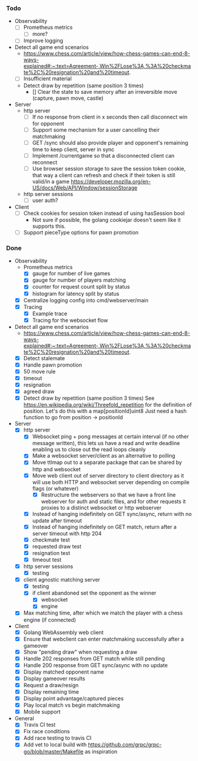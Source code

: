 ### Todo
* Observability
    - [ ] Prometheus metrics
        - [ ] more?
    - [ ] Improve logging
* Detect all game end scenarios
    * https://www.chess.com/article/view/how-chess-games-can-end-8-ways-explained#:~:text=Agreement-,Win%2FLose%3A,%3A%20checkmate%2C%20resignation%20and%20timeout.
    - [ ] Insufficient material
    - Detect draw by repetition (same position 3 times)
        - [] Clear the state to save memory after an irreversible move (capture, pawn move, castle)
* Server
    - http server
      - [ ] If no response from client in x seconds then call disconnect win for opponent
      - [ ] Support some mechanism for a user cancelling their matchmaking
      - [ ] GET /sync should also provide player and opponent's remaining time to keep client, server in sync
      - [ ] Implement /currentgame so that a disconnected client can reconnect
      - [ ] Use browser session storage to save the session token cookie, that way a client can refresh and check if their token is still valid/in a game https://developer.mozilla.org/en-US/docs/Web/API/Window/sessionStorage
    - http server sessions
      - [ ] user auth?
* Client
    - [ ] Check cookies for session token instead of using hasSession bool
        - Not sure if possible, the golang cookiejar doesn't seem like it supports this.
    - [ ] Support pieceType options for pawn promotion

### Done
* Observability
    - Prometheus metrics
        - [x] gauge for number of live games
        - [x] gauge for number of players matching
        - [x] counter for request count split by status
        - [x] histogram for latency split by status
    - [x] Centralize logging config into cmd/webserver/main
    - [x] Tracing
        - [x] Example trace
        - [x] Tracing for the websocket flow
* Detect all game end scenarios
    * https://www.chess.com/article/view/how-chess-games-can-end-8-ways-explained#:~:text=Agreement-,Win%2FLose%3A,%3A%20checkmate%2C%20resignation%20and%20timeout.
    - [x] Detect stalemate
    - [x] Handle pawn promotion
    - [x] 50 move rule
    - [x] timeout
    - [x] resignation
    - [x] agreed draw
    - [x] Detect draw by repetition (same position 3 times)
        See https://en.wikipedia.org/wiki/Threefold_repetition for the definition
        of position.
        Let's do this with a map[positionId]uint8
        Just need a hash function to go from position -> positionId
* Server
    - [x] http server
      - [x] Websocket ping + pong messages at certain interval (if no other message written), this lets us have a read and write deadline enabling us to close out the read loops cleanly
      - [x] Make a websocket server/client as an alternative to polling
      - [x] Move ttlmap out to a separate package that can be shared by http and websocket
      - [x] Move web client out of server directory to client directory as it will use both HTTP and websocket server depending on compile flags (or whatever)
        - [x] Restructure the webservers so that we have a front line webserver for auth and static files, and for other requests it proxies to a distinct websocket or http webserver
      - [x] Instead of hanging indefinitely on GET sync/async, return with no update after timeout
      - [x] Instead of hanging indefinitely on GET match, return after a server timeout with http 204
      - [x] checkmate test
      - [x] requested draw test
      - [x] resignation test
      - [x] timeout test
    - [x] http server sessions
      - [x] testing
    - [x] client agnostic matching server
        - [x] testing
        - [x] if client abandoned set the opponent as the winner
          - [x] websocket
          - [x] engine
    - [x] Max matching time, after which we match the player with a chess engine (if connected)
* Client
    - [x] Golang WebAssembly web client
    - [x] Ensure that webclient can enter matchmaking successfully after a gameover
    - [x] Show "pending draw" when requesting a draw
    - [x] Handle 202 responses from GET match while still pending
    - [x] Handle 200 response from GET sync/async with no update
    - [x] Display matched opponent name
    - [x] Display gameover results
    - [x] Request a draw/resign
    - [x] Display remaining time
    - [x] Display point advantage/captured pieces
    - [x] Play local match vs begin matchmaking
    - [x] Mobile support
* General
    - [x] Travis CI test
    - [x] Fix race conditions
    - [x] Add race testing to travis CI
    - [x] Add vet to local build with https://github.com/grpc/grpc-go/blob/master/Makefile as inspiration
